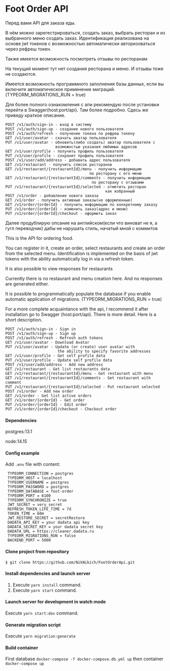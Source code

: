 # Foot Order API




Перед вами API для заказа еды.
 
В нём можно зарегестрироваться, 
создать заказ, выбрать ресторан и из выбранного меню создать заказ.
Идентификация реализована на основе jwt токенов с возможностью
автоматически авторизоваться через рефреш токен.

Также имеется возможность посмотреть отзывы по ресторанам

На текущий момент тут нет создания ресторана и меню. 
И отзывы тоже не создаются.

Имеется возможность программного заполнения базы данных, если вы
включите автоматическое применение миграций.
(TYPEORM_MIGRATIONS_RUN = true) 

Для более полного ознакомления с апи рекомендую после установки 
перейти в Swagger(host:port/api). Там более подробно.
Сдесь же приведу краткое описание. 

```
POST /v1/auth/sign-in - вход в систему
POST /v1/auth/sign-up - создание нового пользователя
POST /v1/auth/refresh - получение токена по рефреш токену
GET /v1/user/avatar - скачать аватар пользователя
PUT /v1/user/avatar - обновить(либо создать) аватар пользователя с
                      возможнстью указания любимых адресов 
GET /v1/user/profile - получить профиль пользователя
PUT /v1/user/profile - сохранит профиль пользователя
POST /v1/user/add/address - добавить адрес пользователя
GET /v1/restaurant - получить список ресторанов
GET /v1/restaurant/{restaurantId}/menu - получить информацию 
                                     по ресторану с его меню
GET /v1/restaurant/{restaurantId}/comments - получить информацию 
                                      по ресторану с отзывами
PUT /v1/restaurant/{restaurantId}/selected - отметить ресторан 
                                            как избранный
POST /v1/order - добавление нового заказа
GET /v1/order - получить активные заказы(не оформленные)
GET /v1/order/{orderId} - получить информацию по конкретному заказу
PUT /v1/order/{orderId} - изменить заказ(адрес и меню)
PUT /v1/order/{orderId}/checkout - оформить заказ
```
Далее продублирую опсание на английском(если что виноват не я,
 а гугл переводчик) дабы не нарушать стиль, начатый мной с коммитов
 
 This is the API for ordering food.
  
 You can register in it,
 create an order, select restaurants and create an order from the selected menu.
 Identification is implemented on the basis of jwt tokens with the ability
 automatically log in via a refresh token.
 
 It is also possible to view responses for restaurants
 
 Currently there is no restaurant and menu creation here.
 And no responses are generated either.
 
 It is possible to programmatically populate the database if you
 enable automatic application of migrations.
 (TYPEORM_MIGRATIONS_RUN = true)
 
 For a more complete acquaintance with the api, I recommend it after installation
 go to Swagger (host:port/api). There is more detail.
 Here is a short description.
 
```
POST /v1/auth/sign-in - Sign in
POST /v1/auth/sign-up - Sign up
POST /v1/auth/refresh - Refresh auth tokens
GET /v1/user/avatar - Download Avatar
PUT /v1/user/avatar - Update (or create) user avatar with
                       the ability to specify favorite addresses
GET /v1/user/profile - Get self profile data
PUT /v1/user/profile - Update self profile data
POST /v1/user/add/address - Add new address
GET /v1/restaurant - Get list restaurants data
GET /v1/restaurant/{restaurantId}/menu - Get restaurant with menu
GET /v1/restaurant/{restaurantId}/comments - Get restaurant with comment
PUT /v1/restaurant/{restaurantId}/selected - Put restaurant selected
POST /v1/order - Add new order
GET /v1/order - Get list active orders
GET /v1/order/{orderId} - Get order
PUT /v1/order/{orderId} - Edit order
PUT /v1/order/{orderId}/checkout - Checkout order
```
 
#### Dependencies
postgres:13.1

node:14.15
 
#### Config example

Add `.env` file with content:

```
 TYPEORM_CONNECTION = postgres
 TYPEORM_HOST = localhost
 TYPEORM_USERNAME = postgres
 TYPEORM_PASSWORD = postgres
 TYPEORM_DATABASE = foot-order
 TYPEORM_PORT = 6100
 TYPEORM_SYNCHRONIZE = true
 JWT_SECRET = very_secret
 REFRESH_TOKEN_LIFE_TIME = 7d
 TOKEN_TIME = 60m
 JWT_RESTORE_SECRET = secretRestore
 DADATA_API_KEY = your dadata api key
 DADATA_SECRET_KEY = your dadata secret key
 DADATA_URL = https://cleaner.dadata.ru
 TYPEORM_MIGRATIONS_RUN = false
 BACKEND_PORT = 5000
```

#### Clone project from repository

`$ git clone https://github.com/NikNikich/FootOrderApi.git`

#### Install dependencies and launch server

1. Execute `yarn install` command.
2. Execute `yarn start` command.

#### Launch server for development in watch mode

Execute `yarn start:dev` command.

#### Generate migration script

Execute `yarn migration:generate`

#### Build container
 
First database
`docker-compose -f docker-compose.db.yml up`
then container
`docker-compose up`

